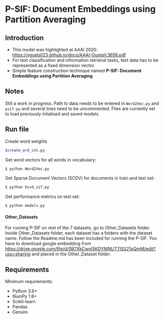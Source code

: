 # P-SIF: Document Embeddings using Partition Averaging


## Introduction
  - This model was highlighted at AAAI 2020: https://vgupta123.github.io/docs/AAAI-GuptaV.3656.pdf
  - For text classification and information retrieval tasks, text data has to be represented as a fixed dimension vector. 
  - Simple feature construction technique named **P-SIF: Document Embeddings using Partition Averaging**

## Notes
Still a work in progress. Path to data needs to be entered in `Word2Vec.py` and `psif.py` and several lines need to be uncommented. Files are currently set to load previously intialised and saved models. 

## Run file
Create word weights
```sh
$create_wrd_cnt.py
```

Get word vectors for all words in vocabulary: 
```sh
$ python Word2Vec.py
```

Get Sparse Document Vectors (SCDV) for documents in train and test set:
```sh
$ python ksvd_sif.py
```

Get performance metrics on test set:
```sh
$ python models.py
```

#### Other_Datasets
For running P-SIF on rest of the 7 datasets, go to Other_Datasets folder. 
Inside Other_Datasets folder, each dataset has a folders with the dataset name. 
Follow the Readme.md has been included for running the P-SIF. 
You have to download google embedding from https://drive.google.com/file/d/0B7XkCwpI5KDYNlNUTTlSS21pQmM/edit?usp=sharing and placed in the Other_Dataset folder.

## Requirements
Minimum requirements:
  -  Python 3.6+
  -  NumPy 1.8+
  -  Scikit-learn
  -  Pandas
  -  Gensim
